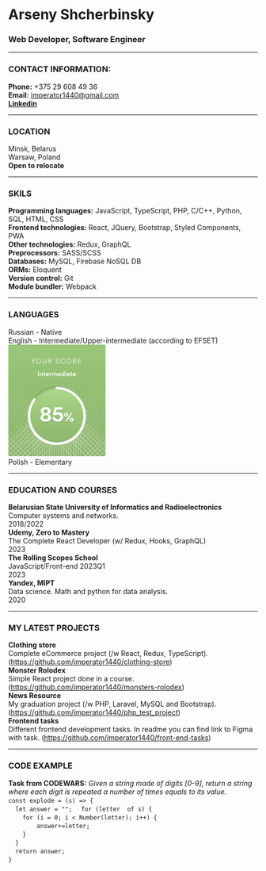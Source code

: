 # Arseny Shcherbinsky
### Web Developer, Software Engineer

---

### CONTACT INFORMATION:
**Phone:** +375 29 608 49 36  
**Email:** <imperator1440@gmail.com>  
**[Linkedin](https://www.linkedin.com/in/arseny-shcherbinsky-a066211b3)**

--- 

### LOCATION  
Minsk, Belarus  
Warsaw, Poland  
**Open to relocate**

---

### SKILS  
**Programming languages:** JavaScript, TypeScript, PHP, C/C++, Python, SQL, HTML, CSS  
**Frontend technologies:** React, JQuery, Bootstrap, Styled Components, PWA  
**Other technologies:** Redux, GraphQL  
**Preprocessors:** SASS/SCSS  
**Databases:** MySQL, Firebase NoSQL DB  
**ORMs:** Eloquent  
**Version control:** Git  
**Module bundler:** Webpack  

---

### LANGUAGES  
Russian - Native  
English - Intermediate/Upper-intermediate (according to EFSET)  
![Test result](/img/result.png)  
Polish - Elementary  

---

### EDUCATION AND COURSES  
**Belarusian State University of Informatics and Radioelectronics**  
Computer systems and networks.  
2018/2022  
**Udemy, Zero to Mastery**  
The Complete React Developer  (w/ Redux, Hooks, GraphQL)  
2023  
**The Rolling Scopes School**  
JavaScript/Front-end 2023Q1  
2023  
**Yandex, MIPT**  
Data science. Math and python for data analysis.  
2020  

---

### MY LATEST PROJECTS  
**Clothing store**  
Complete eCommerce project (/w React, Redux, TypeScript). (<https://github.com/imperator1440/clothing-store>)  
**Monster Rolodex**  
Simple React project done in a course. (<https://github.com/imperator1440/monsters-rolodex>)  
**News Resource**  
My graduation project (/w PHP, Laravel, MySQL and Bootstrap). (<https://github.com/imperator1440/php_test_project>)  
**Frontend tasks**  
Different frontend development tasks. In readme you can find link to Figma with task. (<https://github.com/imperator1440/front-end-tasks>)  

---

### CODE EXAMPLE  
**Task from CODEWARS:** *Given a string made of digits [0-9], return a string where each digit is repeated a number of times equals to its value.*  
`const explode = (s) => {`   
`  let answer = "";` 
`  for (letter  of s) {`  
`    for (i = 0; i < Number(letter); i++) {`  
`        answer+=letter;`  
`    }`  
`  }`  
`  return answer;`  
`}`  
